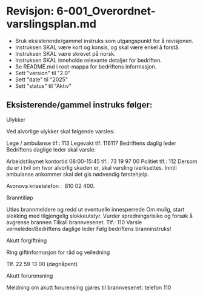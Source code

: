 # Revisjon: 6-001_Overordnet-varslingsplan.md

- Bruk eksisterende/gammel instruks som utgangspunkt for å revisjonen.
- Instruksen SKAL være kort og konsis, og skal være enkel å forstå.
- Instruksen SKAL være skrevet på norsk.
- Instruksen SKAL inneholde relevante detaljer for bedriften.
- Se README.md i root-mappa for bedriftens informasjon.
- Sett "version" til "2.0"
- Sett "date" til "2025"
- Sett "status" til "Aktiv"

## Eksisterende/gammel instruks følger:

Ulykker

Ved alvorlige ulykker skal følgende varsles:

Lege / ambulanse tlf.: 113
Legevakt tlf: 116117
Bedriftens daglig leder
Bedriftens daglige leder skal varsle:

Arbeidstilsynet kontortid 08:00-15:45 tlf.: 73 19 97 00
Politiet tlf.: 112
Dersom du er i tvil om hvor alvorlig skaden er, skal varsling iverksettes. Inntil ambulanse ankommer skal det gis nødvendig førstehjelp.

Avonova krisetelefon :  810 02 400.

Branntilløp

Utløs brannmeldere og redd ut eventuelle innesperrede
Om mulig, start slokking med tilgjengelig slokkeutstyr. Vurder spredningsrisiko og forsøk å avgrense brannen
Tilkall brannvesenet. Tlf.: 110
Varsle verneleder/Bedriftens daglige leder
Følg bedriftens branninstruks!

Akutt forgiftning

Ring giftinformasjon for råd og veiledning

Tlf. 22 59 13 00 (døgnåpent)

Akutt forurensning

Meldning om akutt forurensing gjøres til brannvesenet: telefon 110
